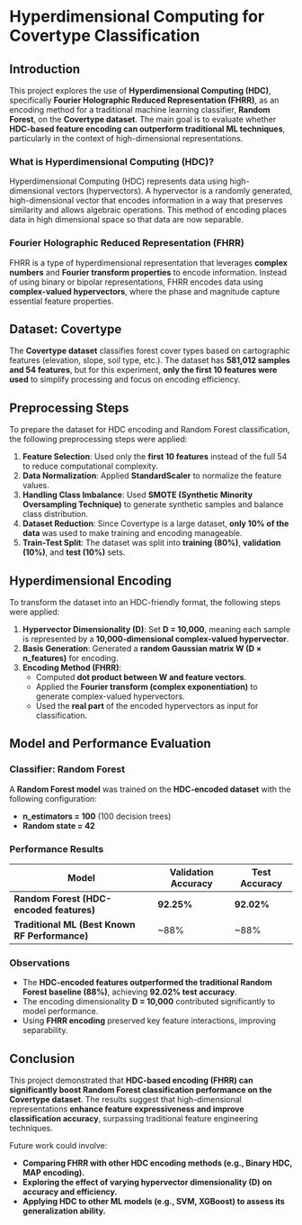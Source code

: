 # Hyperdimensional Computing for Covertype Classification

## Introduction
This project explores the use of **Hyperdimensional Computing (HDC)**, specifically **Fourier Holographic Reduced Representation (FHRR)**, as an encoding method for a traditional machine learning classifier, **Random Forest**, on the **Covertype dataset**. The main goal is to evaluate whether **HDC-based feature encoding can outperform traditional ML techniques**, particularly in the context of high-dimensional representations.

### What is Hyperdimensional Computing (HDC)?
Hyperdimensional Computing (HDC) represents data using high-dimensional vectors (hypervectors). A hypervector is a randomly generated, high-dimensional vector that encodes information in a way that preserves similarity and allows algebraic operations. This method of encoding places data in high dimensional space so that data are now separable.

### Fourier Holographic Reduced Representation (FHRR)
FHRR is a type of hyperdimensional representation that leverages **complex numbers** and **Fourier transform properties** to encode information. Instead of using binary or bipolar representations, FHRR encodes data using **complex-valued hypervectors**, where the phase and magnitude capture essential feature properties.

## Dataset: Covertype
The **Covertype dataset** classifies forest cover types based on cartographic features (elevation, slope, soil type, etc.). The dataset has **581,012 samples and 54 features**, but for this experiment, **only the first 10 features were used** to simplify processing and focus on encoding efficiency.

## Preprocessing Steps
To prepare the dataset for HDC encoding and Random Forest classification, the following preprocessing steps were applied:

1. **Feature Selection**: Used only the **first 10 features** instead of the full 54 to reduce computational complexity.
2. **Data Normalization**: Applied **StandardScaler** to normalize the feature values.
3. **Handling Class Imbalance**: Used **SMOTE (Synthetic Minority Oversampling Technique)** to generate synthetic samples and balance class distribution.
4. **Dataset Reduction**: Since Covertype is a large dataset, **only 10% of the data** was used to make training and encoding manageable.
5. **Train-Test Split**: The dataset was split into **training (80%)**, **validation (10%)**, and **test (10%)** sets.

## Hyperdimensional Encoding
To transform the dataset into an HDC-friendly format, the following steps were applied:

1. **Hypervector Dimensionality (D)**: Set **D = 10,000**, meaning each sample is represented by a **10,000-dimensional complex-valued hypervector**.
2. **Basis Generation**: Generated a **random Gaussian matrix W (D × n_features)** for encoding.
3. **Encoding Method (FHRR)**:
   - Computed **dot product between W and feature vectors**.
   - Applied the **Fourier transform (complex exponentiation)** to generate complex-valued hypervectors.
   - Used the **real part** of the encoded hypervectors as input for classification.

## Model and Performance Evaluation
### **Classifier: Random Forest**
A **Random Forest model** was trained on the **HDC-encoded dataset** with the following configuration:
- **n_estimators = 100** (100 decision trees)
- **Random state = 42**

### **Performance Results**
| Model | Validation Accuracy | Test Accuracy |
|--------|--------------------|--------------|
| **Random Forest (HDC-encoded features)** | **92.25%** | **92.02%** |
| **Traditional ML (Best Known RF Performance)** | ~88% | ~88% |

### **Observations**
- The **HDC-encoded features outperformed the traditional Random Forest baseline (88%)**, achieving **92.02% test accuracy**.
- The encoding dimensionality **D = 10,000** contributed significantly to model performance.
- Using **FHRR encoding** preserved key feature interactions, improving separability.

## Conclusion
This project demonstrated that **HDC-based encoding (FHRR) can significantly boost Random Forest classification performance on the Covertype dataset**. The results suggest that high-dimensional representations **enhance feature expressiveness and improve classification accuracy**, surpassing traditional feature engineering techniques.

Future work could involve:
- **Comparing FHRR with other HDC encoding methods (e.g., Binary HDC, MAP encoding).**
- **Exploring the effect of varying hypervector dimensionality (D) on accuracy and efficiency.**
- **Applying HDC to other ML models (e.g., SVM, XGBoost) to assess its generalization ability.**

